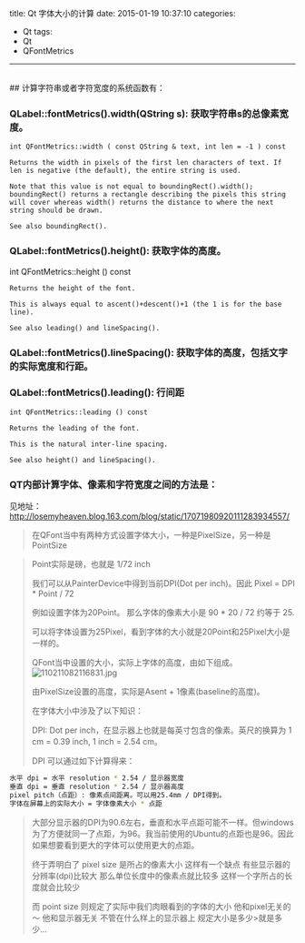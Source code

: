 title: Qt 字体大小的计算
date: 2015-01-19 10:37:10
categories:
- Qt
tags:
- Qt
- QFontMetrics
---
<br>
## 计算字符串或者字符宽度的系统函数有：

### QLabel::fontMetrics().width(QString s): 获取字符串s的总像素宽度。
``` cplusplus
int QFontMetrics::width ( const QString & text, int len = -1 ) const

Returns the width in pixels of the first len characters of text. If len is negative (the default), the entire string is used.

Note that this value is not equal to boundingRect().width(); boundingRect() returns a rectangle describing the pixels this string will cover whereas width() returns the distance to where the next string should be drawn.

See also boundingRect().
```

### QLabel::fontMetrics().height(): 获取字体的高度。

int QFontMetrics::height () const
``` cplusplus
Returns the height of the font.

This is always equal to ascent()+descent()+1 (the 1 is for the base line).

See also leading() and lineSpacing().
```
### QLabel::fontMetrics().lineSpacing(): 获取字体的高度，包括文字的实际宽度和行距。

### QLabel::fontMetrics().leading(): 行间距
``` cplusplus
int QFontMetrics::leading () const

Returns the leading of the font.

This is the natural inter-line spacing.

See also height() and lineSpacing().
```

### QT内部计算字体、像素和字符宽度之间的方法是：

见地址：http://losemyheaven.blog.163.com/blog/static/17071980920111283934557/

>在QFont当中有两种方式设置字体大小，一种是PixelSize，另一种是PointSize

>Point实际是磅，也就是 1/72 inch
>
>我们可以从PainterDevice中得到当前DPI(Dot per inch)。因此 Pixel = DPI * Point / 72
>
>例如设置字体为20Point。 那么字体的像素大小是 90 * 20 / 72 约等于 25.
>
>可以将字体设置为25Pixel，看到字体的大小就是20Point和25Pixel大小是一样的。
>
>QFont当中设置的大小，实际上字体的高度，由如下组成。
>![110211082116831.jpg](http://www.linuxidc.com/upload/2011_02/110211082116831.jpg)
>
>由PixelSize设置的高度，实际是Asent + 1像素(baseline的高度)。
>
>在字体大小中涉及了以下知识：
>
>DPI: Dot per inch，在显示器上也就是每英寸包含的像素。英尺的换算为 1 cm = 0.39 inch, 1 inch = 2.54 cm。
>
>DPI 可以通过如下计算得来：
```bash
水平 dpi = 水平 resolution * 2.54 / 显示器宽度
垂直 dpi = 垂直 resolution * 2.54 / 显示器高度
pixel pitch（点距）: 像素点间距离。可以用25.4mm / DPI得到。
字体在屏幕上的实际大小 = 字体像素大小 * 点距
```
>大部分显示器的DPI为90.6左右，垂直和水平点距可能不一样。但windows为了方便就同一了点距，为96。我当前使用的Ubuntu的点距也是96。因此如果想要看到更大的字体可以使用更大的点距。
>
>终于弄明白了 pixel size 是所占的像素大小  这样有一个缺点 有些显示器的分辨率(dpi)比较大  那么单位长度中的像素点就比较多 这样一个字所占的长度就会比较少
>
>而 point size 则规定了实际中我们肉眼看到的字体的大小 他和pixel无关的～ 他和显示器无关  不管在什么样上的显示器上 规定大小是多少>就是多少...
